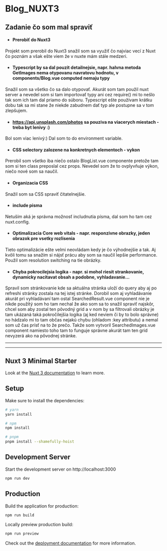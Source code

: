 # Blog_NUXT3

## Zadanie čo som mal spraviť
* #### Prerobiť do Nuxt3
Projekt som prerobil do Nuxt3 snažil som sa využiť čo najviac vecí z Nuxt čo poznám a však ešte viem že v nuxte mám stále medzeri. 
* #### Typescript by sa dal pouzit detailnejsie, napr. halvna metoda GetImages nema otypovanu navratovu hodnotu, v components/Blog.vue computed nemaju typy
Snažil som sa všetko čo sa dalo otypovať. Akurát som tam použil nuxt server a nevedel som si tam importovať typy ani cez require() mi to nešlo tak som ich tam dal priamo do súboru.
Typescript ešte používam krátku dobu tak sa mi stane že niekde zabudnem dať typ ale postupne sa v tom zlepšujem.
* #### https://api.unsplash.com/photos sa pouziva na viacerych miestach - treba byt lenivy :)
Bol som viac lenivý:) Dal som to do environment variable.
* #### CSS selectory zalozene na konkretnych elementoch - vykon
Prerobil som všetko iba niečo ostalo BlogList.vue componente pretože tam som si ten class preposlal cez props. Nevedel som že to ovplyvňuje výkon, niečo nové som sa naučil.
* #### Organizacia CSS
Snažil som sa CSS spraviť čitatelnejšie.
* #### include pisma
Netuším aká je správna možnosť includnutia písma, dal som ho tam cez nuxt.config.
* #### Optimalizacia Core web vitals - napr. responzivne obrazky, jeden obrazok pre vsetky rozlisenia
Tieto optimalizácie ešte velmi neovládam kedy je čo výhodnejšie a tak. Aj kvôli tomu sa snažím si nájsť prácu aby som sa naučil lepšie performance. Použil som resolution switching na tie obrázky.
* #### Chyba pokrocilejsia logika - napr. si mohol riesit strankovanie, dynamicky nacitavat obsah a podobne, vyhladavanie…
Spravil som stránkovanie kde sa aktuálna stránka uloží do query aby aj po refreshi stránky zostala na tej istej stránke. Dorobil som aj vyhladávanie akurát pri vyhladávaní tam ostal SearchedResult.vue component nie je nikde použitý som ho tam nechal že ako som sa to snažil spraviť najskôr, chcel som aby zostal ten pôvodný grid a v nom by sa filtrovali obrázky je tam ukázaná taká pokročilejšia logika (aj ked neviem či by to bolo správne) no hádzalo mi to tam občas nejakú chybu (ohladom :key attributu) a nemal som už čas prísť na to že prečo.
Takže som vytvoril SearchedImages.vue component namiesto toho tam to funguje správne akurát tam ten grid nevyzerá ako na pôvodnej stránke.

---
---

## Nuxt 3 Minimal Starter

Look at the [Nuxt 3 documentation](https://nuxt.com/docs/getting-started/introduction) to learn more.

## Setup

Make sure to install the dependencies:

```bash
# yarn
yarn install

# npm
npm install

# pnpm
pnpm install --shamefully-hoist
```

## Development Server

Start the development server on http://localhost:3000

```bash
npm run dev
```

## Production

Build the application for production:

```bash
npm run build
```

Locally preview production build:

```bash
npm run preview
```

Check out the [deployment documentation](https://nuxt.com/docs/getting-started/deployment) for more information.

